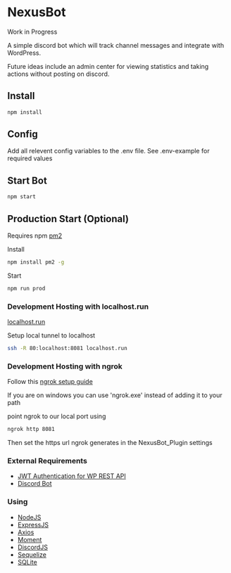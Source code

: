# NexusBot
Work in Progress 

A simple discord bot which will track channel messages and integrate with WordPress.

Future ideas include an admin center for viewing statistics and taking actions without posting on discord.

## Install
```sh
npm install
```

## Config
Add all relevent config variables to the .env file. See .env-example for required values

## Start Bot

```sh
npm start
```

## Production Start (Optional)
Requires npm [pm2](https://www.npmjs.com/package/pm2)

Install
```sh
npm install pm2 -g
```

Start
```sh
npm run prod
```

### Development Hosting with localhost.run
[localhost.run](http://localhost.run/docs/)

Setup local tunnel to localhost
```sh
ssh -R 80:localhost:8081 localhost.run
```


### Development Hosting with ngrok

Follow this [ngrok setup guide](https://dashboard.ngrok.com/get-started/setup)

If you are on windows you can use 'ngrok.exe' instead of adding it to your path

point ngrok to our local port using
```sh
ngrok http 8081
```
Then set the https url ngrok generates in the NexusBot_Plugin settings

### External Requirements
* [JWT Authentication for WP REST API](https://wordpress.org/plugins/jwt-authentication-for-wp-rest-api/)
* [Discord Bot](https://discord.com/developers/applications)


### Using
* [NodeJS](https://nodejs.org/en/) 
* [ExpressJS](https://expressjs.com/)
* [Axios](https://axios-http.com/)
* [Moment](https://momentjs.com/docs/)
* [DiscordJS](https://discord.js.org/)
* [Sequelize](https://sequelize.org/)
* [SQLite](https://www.sqlite.org/index.html)
